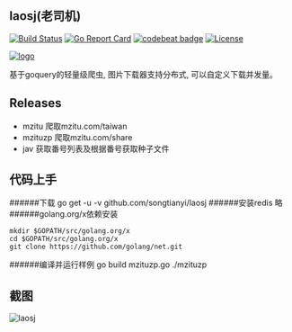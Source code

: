 ## laosj(老司机)

[![Build Status](https://travis-ci.org/songtianyi/laosj.svg?branch=master)](https://travis-ci.org/songtianyi/laosj)
[![Go Report Card](https://goreportcard.com/badge/github.com/songtianyi/laosj)](https://goreportcard.com/report/github.com/songtianyi/laosj)
[![codebeat badge](https://codebeat.co/badges/c05ec05d-e902-4091-b5e0-c1656f88ae3c)](https://codebeat.co/projects/github-com-songtianyi-laosj)
[![License](https://img.shields.io/badge/License-Apache%202.0-blue.svg)](https://opensource.org/licenses/Apache-2.0)

[![logo](https://encrypted-tbn0.gstatic.com/images?q=tbn:ANd9GcTaiDDQDv9P90h7lu9jARb1O8i6hmVMpgEuK9qY57l0CZjRVue2)](https://github.com/songtianyi/laosj)


基于goquery的轻量级爬虫, 图片下载器支持分布式, 可以自定义下载并发量。

## Releases
* mzitu 爬取mzitu.com/taiwan
* mzituzp 爬取mzitu.com/share
* jav 获取番号列表及根据番号获取种子文件

## 代码上手
######下载
    go get -u -v github.com/songtianyi/laosj
######安装redis
	略
######golang.org/x依赖安装
```
mkdir $GOPATH/src/golang.org/x
cd $GOPATH/src/golang.org/x
git clone https://github.com/golang/net.git
```
######编译并运行样例
	go build mzituzp.go
	./mzituzp

## 截图

![laosj](http://i1.piimg.com/4851/a598ac03cd7ae15f.jpg)
